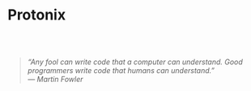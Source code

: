 # Protonix


<br />
<br />

>*“Any fool can write code that a computer can understand. Good programmers write code that humans can understand.”* <br />
>*― Martin Fowler* 

